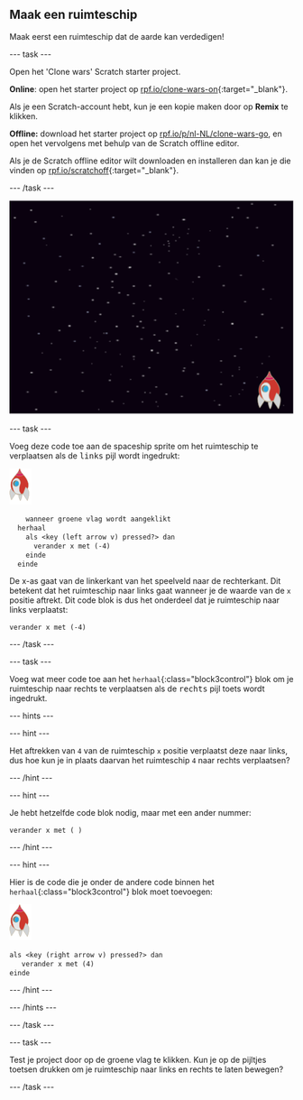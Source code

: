## Maak een ruimteschip

Maak eerst een ruimteschip dat de aarde kan verdedigen!

--- task ---

Open het 'Clone wars' Scratch starter project.

**Online**: open het starter project op [rpf.io/clone-wars-on](https://rpf.io/clone-wars-on){:target="_blank"}.

Als je een Scratch-account hebt, kun je een kopie maken door op **Remix** te klikken.

**Offline:** download het starter project op [rpf.io/p/nl-NL/clone-wars-go](https://rpf.io/p/nl-NL/clone-wars-go), en open het vervolgens met behulp van de Scratch offline editor.

Als je de Scratch offline editor wilt downloaden en installeren dan kan je die vinden op [rpf.io/scratchoff](https://rpf.io/scratchoff){:target="_blank"}.

--- /task ---

![starter project](images/starter-project.png)

--- task ---

Voeg deze code toe aan de spaceship sprite om het ruimteschip te verplaatsen als de <kbd>links</kbd> pijl wordt ingedrukt:

![ruimteschip sprite](images/rocket-sprite.png)

```blocks3
    wanneer groene vlag wordt aangeklikt
  herhaal
    als <key (left arrow v) pressed?> dan
      verander x met (-4)
    einde
  einde
```

De x-as gaat van de linkerkant van het speelveld naar de rechterkant. Dit betekent dat het ruimteschip naar links gaat wanneer je de waarde van de `x` positie aftrekt. Dit code blok is dus het onderdeel dat je ruimteschip naar links verplaatst:

```blocks3
verander x met (-4)
```

--- /task ---

--- task ---

Voeg wat meer code toe aan het `herhaal`{:class="block3control"} blok om je ruimteschip naar rechts te verplaatsen als de <kbd>rechts</kbd> pijl toets wordt ingedrukt.

--- hints ---


--- hint ---

Het aftrekken van `4` van de ruimteschip `x` positie verplaatst deze naar links, dus hoe kun je in plaats daarvan het ruimteschip `4` naar rechts verplaatsen?

--- /hint ---

--- hint ---

Je hebt hetzelfde code blok nodig, maar met een ander nummer:

```blocks3
verander x met ( )
```

--- /hint ---

--- hint ---

Hier is de code die je onder de andere code binnen het `herhaal`{:class="block3control"} blok moet toevoegen:

![ruimteschip sprite](images/rocket-sprite.png)

```blocks3
als <key (right arrow v) pressed?> dan
   verander x met (4)
einde
```

--- /hint ---

--- /hints ---

--- /task ---

--- task ---

Test je project door op de groene vlag te klikken. Kun je op de pijltjes toetsen drukken om je ruimteschip naar links en rechts te laten bewegen?

--- /task ---
